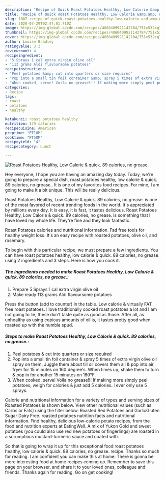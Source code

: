 ```yaml
---
description: "Recipe of Quick Roast Potatoes Healthy, Low Calorie &amp;amp; quick. 89 calories, no grease."
title: "Recipe of Quick Roast Potatoes Healthy, Low Calorie &amp;amp; quick. 89 calories, no grease."
slug: 1807-recipe-of-quick-roast-potatoes-healthy-low-calorie-and-amp-quick-89-calories-no-grease
date: 2020-07-29T02:47:01.710Z
image: https://img-global.cpcdn.com/recipes/4860409921142784/751x532cq70/roast-potatoes-healthy-low-calorie-quick-89-calories-no-grease-recipe-main-photo.jpg
thumbnail: https://img-global.cpcdn.com/recipes/4860409921142784/751x532cq70/roast-potatoes-healthy-low-calorie-quick-89-calories-no-grease-recipe-main-photo.jpg
cover: https://img-global.cpcdn.com/recipes/4860409921142784/751x532cq70/roast-potatoes-healthy-low-calorie-quick-89-calories-no-grease-recipe-main-photo.jpg
author: Louise Bradley
ratingvalue: 3.3
reviewcount: 4
recipeingredient:
- "5 Sprays 1 cal extra virgin olive oil"
- "113 grams Aldi flavoursome potatoes"
recipeinstructions:
- "Peel potatoes &amp; cut into quarters or size required"
- "Pop into a small tin foil container &amp; spray 5 times of extra virgin olive oil spray on them. Juggle them about till oil covers them all &amp; pop into air fryer for 15 minutes on 160 degree&#39;s. When times up, shake them to turn &amp; pop in for another 15 minutes on 180°F."
- "When cooked, serve! Voila no grease!!! If making more simply peel potatoes, weigh for calories &amp; just add 5 calories..I ever only use 5 sprays."
categories:
- Recipe
tags:
- roast
- potatoes
- healthy

katakunci: roast potatoes healthy 
nutrition: 179 calories
recipecuisine: American
preptime: "PT18M"
cooktime: "PT58M"
recipeyield: "4"
recipecategory: Lunch

---
```



![Roast Potatoes Healthy, Low Calorie &amp; quick. 89 calories, no grease.](https://img-global.cpcdn.com/recipes/4860409921142784/751x532cq70/roast-potatoes-healthy-low-calorie-quick-89-calories-no-grease-recipe-main-photo.jpg)

Hey everyone, I hope you are having an amazing day today. Today, we're going to prepare a special dish, roast potatoes healthy, low calorie &amp; quick. 89 calories, no grease.. It is one of my favorites food recipes. For mine, I am going to make it a bit unique. This will be really delicious.

Roast Potatoes Healthy, Low Calorie &amp; quick. 89 calories, no grease. is one of the most favored of recent trending foods in the world. It's appreciated by millions every day. It is easy, it is fast, it tastes delicious. Roast Potatoes Healthy, Low Calorie &amp; quick. 89 calories, no grease. is something that I have loved my whole life. They're fine and they look fantastic.

Roast Potatoes calories and nutritional information. Fad free tools for healthy weight loss. It&#39;s an easy recipe with roasted potatoes, olive oil, and rosemary.


To begin with this particular recipe, we must prepare a few ingredients. You can have roast potatoes healthy, low calorie &amp; quick. 89 calories, no grease. using 2 ingredients and 3 steps. Here is how you cook it.

<!--inarticleads1-->

##### The ingredients needed to make Roast Potatoes Healthy, Low Calorie &amp; quick. 89 calories, no grease.:

1. Prepare 5 Sprays 1 cal extra virgin olive oil
1. Make ready 113 grams Aldi flavoursome potatoes


Press the button (add to counter) in the table. Low calorie &amp; virtually FAT free roast potatoes. I love traditionally cooked roast potatoes a lot and I am not going to lie, these don&#39;t taste quite as good as those. After all, as unhealthy as using copious amounts of oil is, it tastes pretty good when roasted up with the humble spud. 

<!--inarticleads2-->

##### Steps to make Roast Potatoes Healthy, Low Calorie &amp; quick. 89 calories, no grease.:

1. Peel potatoes &amp; cut into quarters or size required
1. Pop into a small tin foil container &amp; spray 5 times of extra virgin olive oil spray on them. Juggle them about till oil covers them all &amp; pop into air fryer for 15 minutes on 160 degree&#39;s. When times up, shake them to turn &amp; pop in for another 15 minutes on 180°F.
1. When cooked, serve! Voila no grease!!! If making more simply peel potatoes, weigh for calories &amp; just add 5 calories..I ever only use 5 sprays.


Calorie and nutritional information for a variety of types and serving sizes of Roasted Potatoes is shown below. View other nutritional values (such as Carbs or Fats) using the filter below. Roasted Red Potatoes and GarlicGluten Sugar Dairy Free. roasted potatoes nutrition facts and nutritional information. Find healthy, delicious low-calorie potato recipes, from the food and nutrition experts at EatingWell. A mix of Yukon Gold and sweet potatoes (you could also use red new potatoes or fingerlings) are roasted in a scrumptious mustard-turmeric sauce and coated with. 

So that is going to wrap it up for this exceptional food roast potatoes healthy, low calorie &amp; quick. 89 calories, no grease. recipe. Thanks so much for reading. I am confident you can make this at home. There is gonna be more interesting food at home recipes coming up. Remember to save this page on your browser, and share it to your loved ones, colleague and friends. Thanks again for reading. Go on get cooking!
